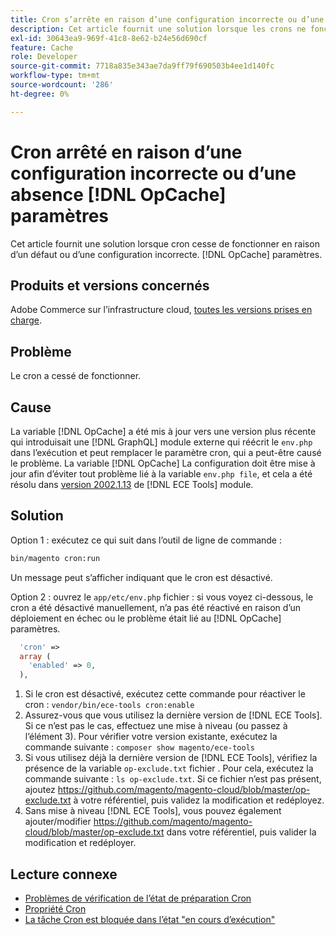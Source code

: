 ```yaml
---
title: Cron s’arrête en raison d’une configuration incorrecte ou d’une absence [!DNL OpCache] paramètres
description: Cet article fournit une solution lorsque les crons ne fonctionnent plus en raison d’une configuration incorrecte ou d’une absence. [!DNL OpCache] paramètres.
exl-id: 30643ea9-969f-41c8-8e62-b24e56d690cf
feature: Cache
role: Developer
source-git-commit: 7718a835e343ae7da9ff79f690503b4ee1d140fc
workflow-type: tm+mt
source-wordcount: '286'
ht-degree: 0%

---
```


# Cron arrêté en raison d’une configuration incorrecte ou d’une absence [!DNL OpCache] paramètres

Cet article fournit une solution lorsque cron cesse de fonctionner en raison d’un défaut ou d’une configuration incorrecte. [!DNL OpCache] paramètres.

## Produits et versions concernés

Adobe Commerce sur l’infrastructure cloud, [toutes les versions prises en charge](https://magento.com/sites/default/files/magento-software-lifecycle-policy.pdf).

## Problème

Le cron a cessé de fonctionner.

## Cause

La variable [!DNL OpCache] a été mis à jour vers une version plus récente qui introduisait une [!DNL GraphQL] module externe qui réécrit le `env.php` dans l’exécution et peut remplacer le paramètre cron, qui a peut-être causé le problème. La variable [!DNL OpCache] La configuration doit être mise à jour afin d’éviter tout problème lié à la variable `env.php file`, et cela a été résolu dans [version 2002.1.13](/docs/commerce-cloud-service/user-guide/release-notes/ece-tools-package.html?lang=en#v2002.1.13) de [!DNL ECE Tools] module.

## Solution

Option 1 : exécutez ce qui suit dans l’outil de ligne de commande :

```bash
bin/magento cron:run
```

Un message peut s’afficher indiquant que le cron est désactivé.

Option 2 : ouvrez le `app/etc/env.php` fichier : si vous voyez ci-dessous, le cron a été désactivé manuellement, n’a pas été réactivé en raison d’un déploiement en échec ou le problème était lié au [!DNL OpCache] paramètres.

```php
  'cron' =>
  array (
    'enabled' => 0,
  ),
```

1. Si le cron est désactivé, exécutez cette commande pour réactiver le cron : `vendor/bin/ece-tools cron:enable`
1. Assurez-vous que vous utilisez la dernière version de [!DNL ECE Tools]. Si ce n’est pas le cas, effectuez une mise à niveau (ou passez à l’élément 3). Pour vérifier votre version existante, exécutez la commande suivante :
   `composer show magento/ece-tools`
1. Si vous utilisez déjà la dernière version de [!DNL ECE Tools], vérifiez la présence de la variable `op-exclude.txt` fichier . Pour cela, exécutez la commande suivante :
   `ls op-exclude.txt`.
Si ce fichier n’est pas présent, ajoutez https://github.com/magento/magento-cloud/blob/master/op-exclude.txt à votre référentiel, puis validez la modification et redéployez.
1. Sans mise à niveau [!DNL ECE Tools], vous pouvez également ajouter/modifier https://github.com/magento/magento-cloud/blob/master/op-exclude.txt dans votre référentiel, puis valider la modification et redéployer.

## Lecture connexe

* [Problèmes de vérification de l’état de préparation Cron](/docs/commerce-knowledge-base/kb/troubleshooting/miscellaneous/cron-readiness-check-issues.html)
* [Propriété Cron](/docs/commerce-cloud-service/user-guide/configure/app/properties/crons-property.html)
* [La tâche Cron est bloquée dans l’état &quot;en cours d’exécution&quot;](/docs/commerce-knowledge-base/kb/troubleshooting/miscellaneous/cron-job-is-stuck-in-running-status.html)
